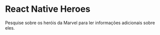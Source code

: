 # React Native Heroes

Pesquise sobre os heróis da Marvel para ler informações adicionais sobre eles.
